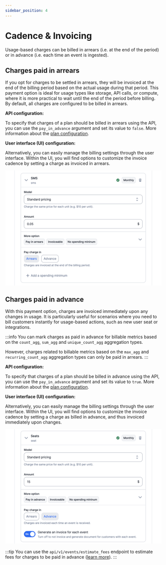 ```yaml
---
sidebar_position: 4
---
```


# Cadence & Invoicing

Usage-based charges can be billed in arrears (i.e. at the end of the period) or in advance (i.e. each time an event is ingested).

## Charges paid in arrears
If you opt for charges to be settled in arrears, they will be invoiced at the end of the billing period based on the actual usage during that period. This payment option is ideal for usage types like storage, API calls, or compute, where it is more practical to wait until the end of the period before billing. By default, all charges are configured to be billed in arrears.

**API configuration:**

To specify that charges of a plan should be billed in arrears using the API, you can use the `pay_in_advance` argument and set its value to `false`. More information about the [plan configuration](../../../api/plans/create-plan).

**User interface (UI) configuration:**

Alternatively, you can easily manage the billing settings through the user interface. Within the UI, you will find options to customize the invoice cadence by setting a charge as invoiced in arrears.

![Charges paid in arrears](../../../../static/img/charge-in-arrears.png)

## Charges paid in advance
With this payment option, charges are invoiced immediately upon any changes in usage. It is particularly useful for scenarios where you need to bill customers instantly for usage-based actions, such as new user seat or integrations.

:::info
You can mark charges as paid in advance for billable metrics based on the `count_agg`, `sum_agg` and `unique_count_agg` aggregation types.

However, charges related to billable metrics based on the `max_agg` and `recurring_count_agg` aggregation types can only be paid in arrears.
:::

**API configuration:**

To specify that charges of a plan should be billed in advance using the API, you can use the `pay_in_advance` argument and set its value to `true`. More information about the [plan configuration](../../../api/plans/create-plan).

**User interface (UI) configuration:**

Alternatively, you can easily manage the billing settings through the user interface. Within the UI, you will find options to customize the invoice cadence by setting a charge as billed in advance, and thus invoiced immediately upon changes.

![Charges paid in advance](../../../../static/img/charge-in-advance.png)

:::tip
You can use the `api/v1/events/estimate_fees` endpoint to estimate fees for charges to be paid in advance ([learn more](../../../api/events/estimate-instant)).
:::